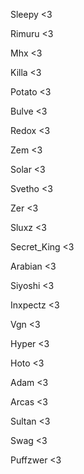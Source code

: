 
Sleepy <3

Rimuru <3

Mhx <3

Killa <3

Potato <3

Bulve <3

Redox <3

Zem <3

Solar <3

Svetho <3

Zer <3

Sluxz <3

Secret_King <3

Arabian <3

Siyoshi <3

Inxpectz <3

Vgn <3

Hyper <3

Hoto <3

Adam <3

Arcas <3

Sultan <3

Swag <3

Puffzwer <3

